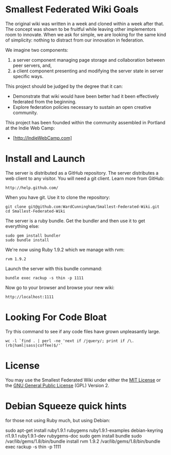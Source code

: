 Smallest Federated Wiki Goals
=============================

The original wiki was written in a week and cloned within a week after that.
The concept was shown to be fruitful while leaving other implementors room to innovate.
When we ask for simple, we are looking for the same kind of simplicity: nothing to distract from our innovation in federation.

We imagine two components:

1. a server component managing page storage and collaboration between peer servers, and,
2. a client component presenting and modifying the server state in server specific ways.

This project should be judged by the degree that it can:

* Demonstrate that wiki would have been better had it been effectively federated from the beginning.
* Explore federation policies necessary to sustain an open creative community.

This project has been founded within the community assembled in Portland at the Indie Web Camp:

* [http://IndieWebCamp.com]

Install and Launch
==================

The server is distributed as a GitHub repository. The server distributes a web client to any visitor. You will need a git client. Learn more from GitHub:

	http://help.github.com/

When you have git. Use it to clone the repository:

	git clone git@github.com:WardCunningham/Smallest-Federated-Wiki.git
	cd Smallest-Federated-Wiki

The server is a ruby bundle. Get the bundler and then use it to get everything else:

	sudo gem install bundler
	sudo bundle install

We're now using Ruby 1.9.2 which we manage with rvm:

	rvm 1.9.2

Launch the server with this bundle command:

	bundle exec rackup -s thin -p 1111

Now go to your browser and browse your new wiki:

	http://localhost:1111

Looking For Code Bloat
======================

Try this command to see if any code files have grown unpleasantly large.

	wc -l `find . | perl -ne 'next if /jquery/; print if /\.(rb|haml|sass|coffee)$/'`

License
=======

You may use the Smallest Federated Wiki under either the
[MIT License](https://github.com/WardCunningham/Smallest-Federated-Wiki/blob/master/mit-license.txt) or the
[GNU General Public License](https://github.com/WardCunningham/Smallest-Federated-Wiki/blob/master/gpl-license.txt) (GPL) Version 2.

Debian Squeeze quick hints 
==========================
for those not using Ruby much, but using Debian:

sudo apt-get install ruby1.9.1 rubygems ruby1.9.1-examples debian-keyring ri1.9.1 ruby1.9.1-dev rubygems-doc 
sudo gem install bundle
sudo /var/lib/gems/1.8/bin/bundle install
rvm 1.9.2
/var/lib/gems/1.8/bin/bundle exec rackup -s thin -p 1111

